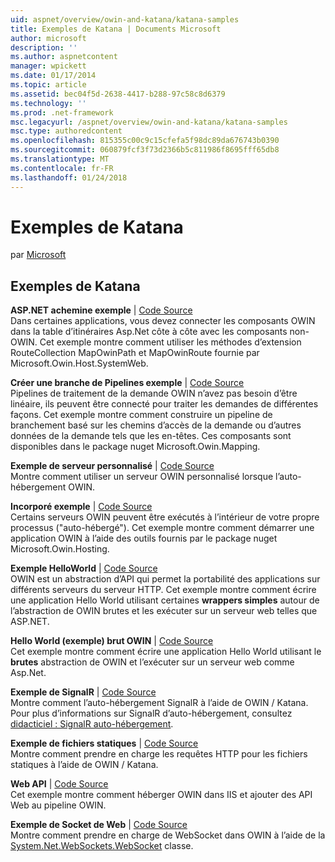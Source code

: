 ```yaml
---
uid: aspnet/overview/owin-and-katana/katana-samples
title: Exemples de Katana | Documents Microsoft
author: microsoft
description: ''
ms.author: aspnetcontent
manager: wpickett
ms.date: 01/17/2014
ms.topic: article
ms.assetid: bec04f5d-2638-4417-b288-97c58c8d6379
ms.technology: ''
ms.prod: .net-framework
msc.legacyurl: /aspnet/overview/owin-and-katana/katana-samples
msc.type: authoredcontent
ms.openlocfilehash: 815355c00c9c15cfefa5f98dc89da676743b0390
ms.sourcegitcommit: 060879fcf3f73d2366b5c811986f8695fff65db8
ms.translationtype: MT
ms.contentlocale: fr-FR
ms.lasthandoff: 01/24/2018
---
```

<a name="katana-samples"></a>Exemples de Katana
====================
par [Microsoft](https://github.com/microsoft)

## <a name="katana-samples"></a>Exemples de Katana

**ASP.NET achemine exemple** | [Code Source](http://aspnet.codeplex.com/sourcecontrol/latest#Samples/Katana/AspNetRoutes/ReadMe.txt)  
Dans certaines applications, vous devez connecter les composants OWIN dans la table d’itinéraires Asp.Net côte à côte avec les composants non-OWIN. Cet exemple montre comment utiliser les méthodes d’extension RouteCollection MapOwinPath et MapOwinRoute fournie par Microsoft.Owin.Host.SystemWeb.

**Créer une branche de Pipelines exemple** | [Code Source](http://aspnet.codeplex.com/sourcecontrol/latest#Samples/Katana/BranchingPipelines/ReadMe.txt)  
Pipelines de traitement de la demande OWIN n’avez pas besoin d’être linéaire, ils peuvent être connecté pour traiter les demandes de différentes façons. Cet exemple montre comment construire un pipeline de branchement basé sur les chemins d’accès de la demande ou d’autres données de la demande tels que les en-têtes. Ces composants sont disponibles dans le package nuget Microsoft.Owin.Mapping.

**Exemple de serveur personnalisé** | [Code Source](http://aspnet.codeplex.com/sourcecontrol/latest#Samples/Katana/CustomServer/MyCustomServer/CustomServer.cs)   
Montre comment utiliser un serveur OWIN personnalisé lorsque l’auto-hébergement OWIN.

**Incorporé exemple** | [Code Source](http://aspnet.codeplex.com/sourcecontrol/latest#Samples/Katana/Embedded/ReadMe.txt)  
Certains serveurs OWIN peuvent être exécutés à l’intérieur de votre propre processus (&quot;auto-hébergé&quot;). Cet exemple montre comment démarrer une application OWIN à l’aide des outils fournis par le package nuget Microsoft.Owin.Hosting.

**Exemple HelloWorld** | [Code Source](http://aspnet.codeplex.com/sourcecontrol/latest#Samples/Katana/HelloWorld/ReadMe.txt)  
OWIN est un abstraction d’API qui permet la portabilité des applications sur différents serveurs du serveur HTTP. Cet exemple montre comment écrire une application Hello World utilisant certaines **wrappers simples** autour de l’abstraction de OWIN brutes et les exécuter sur un serveur web telles que ASP.NET.

**Hello World (exemple) brut OWIN** | [Code Source](http://aspnet.codeplex.com/sourcecontrol/latest#Samples/Katana/HelloWorldRawOwin/ReadMe.txt)  
Cet exemple montre comment écrire une application Hello World utilisant le **brutes** abstraction de OWIN et l’exécuter sur un serveur web comme Asp.Net.

**Exemple de SignalR** | [Code Source](http://aspnet.codeplex.com/sourcecontrol/latest#Samples/Katana/SignalR/Program.cs)  
Montre comment l’auto-hébergement SignalR à l’aide de OWIN / Katana. Pour plus d’informations sur SignalR d’auto-hébergement, consultez [didacticiel : SignalR auto-hébergement](../../../signalr/overview/deployment/tutorial-signalr-self-host.md).

**Exemple de fichiers statiques** | [Code Source](http://aspnet.codeplex.com/sourcecontrol/latest#Samples/Katana/StaticFilesSample/Startup.cs)   
Montre comment prendre en charge les requêtes HTTP pour les fichiers statiques à l’aide de OWIN / Katana.

**Web API** | [Code Source](http://aspnet.codeplex.com/sourcecontrol/latest#Samples/Katana/WebApi/ReadMe.txt)   
Cet exemple montre comment héberger OWIN dans IIS et ajouter des API Web au pipeline OWIN.

**Exemple de Socket de Web** | [Code Source](http://aspnet.codeplex.com/sourcecontrol/latest#Samples/Katana/WebSocketSample/WebSocketServer/Startup.cs)   
Montre comment prendre en charge de WebSocket dans OWIN à l’aide de la [System.Net.WebSockets.WebSocket](https://msdn.microsoft.com/library/system.net.websockets.websocket(v=vs.110).aspx) classe.
